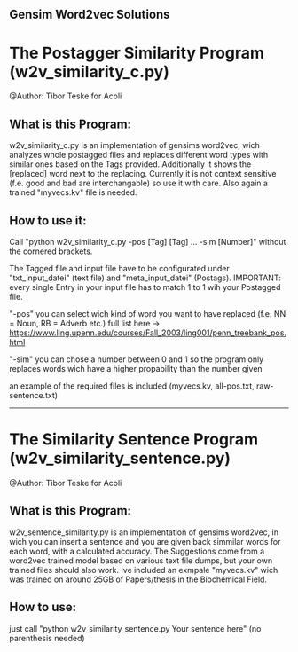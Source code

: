 ## Gensim Word2vec Solutions


# The Postagger Similarity Program (w2v_similarity_c.py)

@Author: Tibor Teske for Acoli

## What is this Program:
w2v_similarity_c.py is an implementation of gensims word2vec, wich analyzes whole postagged files and replaces different word types with similar ones based on the Tags provided. Additionally it shows the [replaced] word next to the replacing. Currently it is not context sensitive (f.e. good and bad are interchangable)
so use it with care. Also again a trained "myvecs.kv" file is needed. 

## How to use it:
Call "python w2v_similarity_c.py -pos [Tag] [Tag] ... -sim [Number]" without the cornered brackets. 

The Tagged file and input file have to be configurated under "txt_input_datei" (text file) and "meta_input_datei" (Postags). 
IMPORTANT: every single Entry in your input file has to match 1 to 1 wih your Postagged file.

"-pos" you can select wich kind of word you want to have replaced (f.e. NN = Noun, RB = Adverb etc.) full list here -> https://www.ling.upenn.edu/courses/Fall_2003/ling001/penn_treebank_pos.html

"-sim" you can chose a number between 0 and 1 so the program only replaces words wich have a higher propability than the number given


an example of the required files is included (myvecs.kv, all-pos.txt, raw-sentence.txt)

________________________________________________________________________________________________________________________________________


# The Similarity Sentence Program (w2v_similarity_sentence.py)

@Author: Tibor Teske for Acoli

## What is this Program:
w2v_sentence_similarity.py is an implementation of gensims word2vec, in wich you can insert a sentence and you are given back simmilar words for each word, with a calculated accuracy. The Suggestions come from a word2vec trained model based on various text file dumps, but your own trained files should also work.
Ive included an exmpale "myvecs.kv" wich was trained on around 25GB of Papers/thesis in the Biochemical Field.

## How to use:
just call "python w2v_similarity_sentence.py Your sentence here" (no parenthesis needed)
